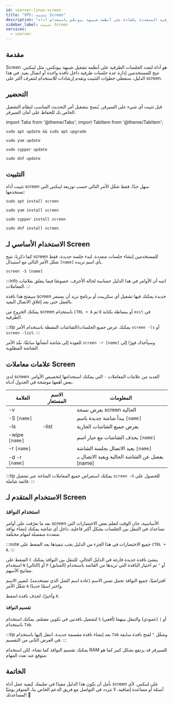 ```yaml
---
id: vserver-linux-screen
title: "VPS: تثبيت Screen"
description: "اكتشف كيف تدير جلسات الطرفية المتعددة بكفاءة على أنظمة شبيهة بيونكس باستخدام أداة Screen → تعلّم المزيد الآن"
sidebar_label: تثبيت Screen
services:
  - vserver
---
```


## مقدمة

Screen هو أداة لتعدد الجلسات الطرفية على أنظمة تشغيل شبيهة بيونكس، مثل لينكس. تتيح للمستخدمين إدارة عدة جلسات طرفية داخل نافذة واحدة أو اتصال بعيد. في هذا الدليل، سنغطي خطوات التثبيت ونقدم إرشادات للاستخدام لتتعرف أكثر على screen.

## التحضير

قبل تثبيت أي شيء على السيرفر، يُنصح بتشغيل أمر التحديث المناسب لنظام التشغيل الخاص بك للحفاظ على أمان السيرفر.

import Tabs from '@theme/Tabs';
import TabItem from '@theme/TabItem';

<Tabs>
<TabItem value="ubuntu-debian" label="أوبونتو وديبيان" default>

```
sudo apt update && sudo apt upgrade
```

</TabItem>
<TabItem value="centos" label="سينت أو إس">

```
sudo yum update
```

</TabItem>
<TabItem value="opensuse" label="أوبن سوزي">

```
sudo zypper update
```

</TabItem>
<TabItem value="fedora" label="فيدورا">

```
sudo dnf update
```

</TabItem>
</Tabs>

## التثبيت

تثبيت أداة screen سهل جدًا، فقط شغّل الأمر التالي حسب توزيعة لينكس التي تستخدمها:

<Tabs>
<TabItem value="ubuntu-debian" label="أوبونتو وديبيان" default>

```
sudo apt install screen
```

</TabItem>
<TabItem value="centos" label="سينت أو إس">

```
sudo yum install screen
```

</TabItem>
<TabItem value="opensuse" label="أوبن سوزي">

```
sudo zypper install screen
```

</TabItem>
<TabItem value="fedora" label="فيدورا">

```
sudo dnf install screen
```

</TabItem>
</Tabs>

## الاستخدام الأساسي لـ Screen

كما ذكرنا، تتيح screen للمستخدمين إنشاء جلسات متعددة. لبدء جلسة جديدة، فقط شغّل الأمر التالي مع استبدال `[name]` بأي اسم تريده.
```
screen -S [name]
```

:::info
انتبه أن الأوامر في هذا الدليل حساسة لحالة الأحرف، خصوصًا فيما يتعلق بعلامات المعاملات.
:::

سيفتح هذا نافذة screen جديدة يمكنك فيها تشغيل أي سكريبت أو برنامج تريد أن يستمر بالعمل حتى بعد إغلاق الاتصال البعيد.

يمكنك الخروج من screen باستخدام `CTRL + A` ثم `D` أو ببساطة بكتابة `exit` في الطرفية.

:::tip
يمكنك عرض جميع الجلسات/الشاشات النشطة باستخدام الأمر `screen -ls` أو `screen -list`.
:::

للعودة إلى شاشة أنشأتها سابقًا، نفّذ الأمر `screen -r [name]` وسيأخذك فورًا إلى الشاشة المطلوبة.

## علامات معاملات Screen

لدى screen العديد من علامات المعاملات `-` التي يمكنك استخدامها لتخصيص الأوامر. بعض أهمها موضحة في الجدول أدناه.

| العلامة | الاسم المستعار | المعلومات |
| ---- | ----- | ---- |
| -v   | | يعرض نسخة screen الحالية |
| -S `[name]` | | يبدأ شاشة جديدة باسم `[name]` |
| -ls | -list | يعرض جميع الشاشات الجارية |
| -wipe `[name]` | | يحذف الشاشات مع خيار اسم `[name]` |
| -r `[name]` | | يعيد الاتصال بجلسة الشاشة `[name]` |
| -d -r `[name]` | | يفصل عن الشاشة الحالية ويعيد الاتصال بـ [name] |

:::tip
يمكنك استعراض جميع المعاملات المتاحة عبر تشغيل `screen -h` للحصول على قائمة شاملة.
:::

## الاستخدام المتقدم لـ Screen

### استخدام النوافذ

بعد ما تعرّفت على أوامر screen الأساسية، حان الوقت لتعلم بعض الاختصارات التي تساعدك في التنقل بين الجلسات بشكل أكثر فاعلية. داخل أي شاشة يمكنك إنشاء نوافذ متعددة منفصلة لمهام مختلفة.

:::note 
جميع الاختصارات في هذا الجزء من الدليل يجب تنفيذها بعد الضغط على `CTRL + A`.
:::

الضغط على `C` ينشئ نافذة جديدة فارغة في الدليل الحالي. للتنقل بين النوافذ يمكنك استخدام `N` (التالي) أو `P` (السابق) أو `"` ثم اختيار النافذة التي تريدها من القائمة باستخدام مفاتيح الأسهم.

افتراضيًا، جميع النوافذ تحمل نفس الاسم (عادة اسم الشل الذي تستخدمه). لتغيير الاسم شغّل الأمر `A` واختر اسمًا جديدًا.

وأخيرًا، لحذف نافذة اضغط `K`.

#### تقسيم النوافذ

لتشغيل نافذتين في تكوين مقسّم، يمكنك استخدام `S` (أفقي) أو `|` (عمودي) والتنقل بينهما باستخدام `Tab`.

:::tip
بعد إنشاء نافذة مقسمة جديدة، انتقل إليها باستخدام `Tab` وشغّل `"` لفتح نافذة سابقة في العرض الثاني من التقسيم.
:::

يمكنك تقسيم النوافذ كما تشاء، لكن استخدام RAM للسيرفر قد يرتفع بشكل كبير كما هو متوقع عند تعدد المهام.

## الخاتمة

نأمل أن يكون هذا الدليل مفيدًا في تعليمك كيفية عمل أداة screen على لينكس. لأي أسئلة أو مساعدة إضافية، لا تتردد في التواصل مع فريق الدعم الخاص بنا، المتوفر يوميًا لمساعدتك! 🙂